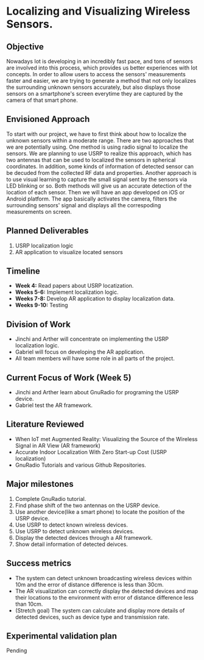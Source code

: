 # Localizing and Visualizing Wireless Sensors.

## Objective
Nowadays Iot is developing in an incredibly fast pace, and tons of sensors are involved into this process, which provides us better experiences with Iot concepts. In order to allow users to access the sensors' measurements faster and easier, we are trying to generate a method that not only localizes the surrounding unknown sensors accurately, but also displays those sensors on a smartphone's screen everytime they are captured by the camera of that smart phone.

## Envisioned Approach

To start with our project, we have to first think about how to localize the unknown sensors within a moderate range. There are two approaches that we are potentially using. One method is using radio signal to localize the sensors. We are planning to use USRP to realize this approach, which has two antennas that can be used to localized the sensors in spherical coordinates. In addition, some kinds of information of detected sensor can be decuded from the collected RF data and properties. Another approach is to use visual learning to capture the small signal sent by the sensors via LED blinking or so. Both methods will give us an accurate detection of the location of each sensor. Then we will have an app developed on iOS or Android platform. The app basically activates the camera, filters the surrounding sensors' signal and displays all the correspoding measurements on screen.

## Planned Deliverables
1. USRP localization logic
2. AR application to visualize located sensors

## Timeline
* **Week 4:** Read papers about USRP locatization.
* **Weeks 5-6:** Implement localization logic.
* **Weeks 7-8:** Develop AR application to display localization data.
* **Weeks 9-10:** Testing

## Division of Work
* Jinchi and Arther will concentrate on implementing the USRP localization logic.
* Gabriel will focus on developing the AR application.
* All team members will have some role in all parts of the project.

## Current Focus of Work (Week 5)
* Jinchi and Arther learn about GnuRadio for programing the USRP device.
* Gabriel test the AR framework.

## Literature Reviewed
* When IoT met Augmented Reality: Visualizing the Source of the Wireless Signal in AR View (AR framework)
* Accurate Indoor Localization With Zero Start-up Cost (USRP localization)
* GnuRadio Tutorials and various Github Repositories.

## Major milestones
1. Complete GnuRadio tutorial.
2. Find phase shift of the two antennas on the USRP device.
3. Use another device(like a smart phone) to locate the position of the USRP device.
4. Use USRP to detect known wireless devices.
5. Use USRP to detect unknown wireless devices.
6. Display the detected devices through a AR framework.
7. Show detail information of detected deivces.

## Success metrics
* The system can detect unknown broadcasting wireless devices within 10m and the error of distance difference is less than 30cm.
* The AR visualization can correctly display the detected devices and map their locations to the environment with error of distance difference less than 10cm.
* (Stretch goal) The system can calculate and display more details of detected devices, such as device type and transmission rate.
## Experimental validation plan
Pending
